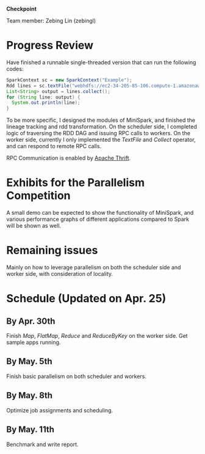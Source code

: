 **Checkpoint**

Team member: Zebing Lin (zebingl)

# Progress Review
  Have finished a runnable single-threaded version that can run the following codes:

```java
SparkContext sc = new SparkContext("Example");
Rdd lines = sc.textFile("webhdfs://ec2-34-205-85-106.compute-1.amazonaws.com/test.txt");
List<String> output = lines.collect();
for (String line: output) {
  System.out.println(line);
}
```

  To be more specific, I designed the modules of MiniSpark, and finished the lineage tracking and rdd transformation. On the scheduler side, I completed logic of traversing the RDD DAG and issuing RPC calls to workers. On the worker side, currently I only implemented the *TextFile* and *Collect* operator, and can respond to remote RPC calls.

  RPC Communication is enabled by [Apache Thrift](https://thrift.apache.org/).

# Exhibits for the Parallelism Competition
  A small demo can be expected to show the functionality of MiniSpark, and various performance graphs of different applications compared to Spark will be shown as well.

# Remaining issues
  Mainly on how to leverage parallelism on both the scheduler side and worker side, with consideration of locality.

# Schedule (Updated on Apr. 25)
## By Apr. 30th
  Finish *Map*, *FlatMap*, *Reduce* and *ReduceByKey* on the worker side. Get sample apps running.

## By May. 5th
  Finish basic parallelism on both scheduler and workers.

## By May. 8th
  Optimize job assignments and scheduling.

## By May. 11th
  Benchmark and write report.

